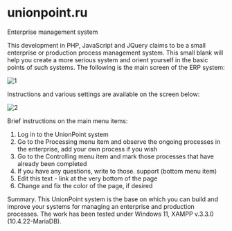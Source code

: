 # unionpoint.ru
Enterprise management system

This development in PHP, JavaScript and JQuery claims to be a small enterprise or production process management system. This small blank will help you create a more serious system and orient yourself in the basic points of such systems. The following is the main screen of the ERP system:

![1](https://user-images.githubusercontent.com/10297748/150680430-ca52bef6-40f6-4b72-aa30-8bb675335d65.png)

Instructions and various settings are available on the screen below:

![2](https://user-images.githubusercontent.com/10297748/150680643-ad50b379-a96b-4eb9-9951-59e6a747e56a.png)

Brief instructions on the main menu items:

1. Log in to the UnionPoint system
2. Go to the Processing menu item and observe the ongoing processes in the enterprise, add your own process if you wish
3. Go to the Controlling menu item and mark those processes that have already been completed
4. If you have any questions, write to those. support (bottom menu item)
5. Edit this text - link at the very bottom of the page
6. Change and fix the color of the page, if desired

Summary. This UnionPoint system is the base on which you can build and improve your systems for managing an enterprise and production processes. The work has been tested under Windows 11, XAMPP v.3.3.0 (10.4.22-MariaDB).
